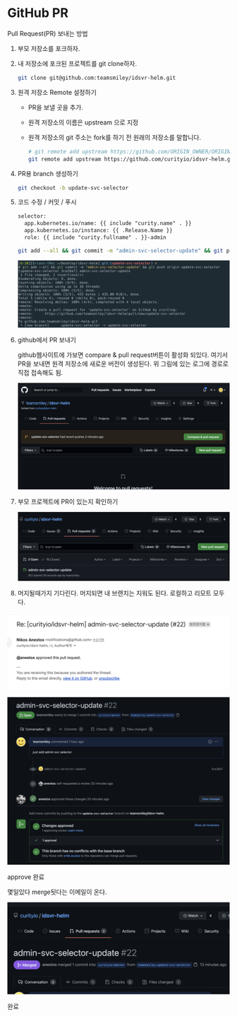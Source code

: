 # GitHub PR

Pull Request(PR) 보내는 방법

1. 부모 저장소를 포크하자.
2.  내 저장소에 포크된 프로젝트를 git clone하자.

    ```bash
    git clone git@github.com:teamsmiley/idsvr-helm.git
    ```
3. 원격 저장소 Remote 설정하기
   * PR을 보낼 곳을 추가.
   * 원격 저장소의 이름은 upstream 으로 지정
   *   원격 저장소의 git 주소는 fork를 하기 전 원래의 저장소를 말합니다.

       ```bash
       # git remote add upstream https://github.com/ORIGIN_OWNER/ORIGIN_REPO.git
       git remote add upstream https://github.com/curityio/idsvr-helm.git
       ```
4.  PR용 branch 생성하기

    ```bash
    git checkout -b update-svc-selector
    ```
5.  코드 수정 / 커밋 / 푸시

    ```
    selector:
      app.kubernetes.io/name: {{ include "curity.name" . }}
      app.kubernetes.io/instance: {{ .Release.Name }}
      role: {{ include "curity.fullname" . }}-admin
    ```

    ```bash
    git add --all && git commit -m "admin-svc-selector-update" && git push origin update-svc-selector
    ```

    ![](<../.gitbook/assets/2021-08-30-06-23-56 (1) (1) (1).png>)
6.  github에서 PR 보내기

    github웹사이트에 가보면 compare & pull request버튼이 활성화 되있다. 여기서 PR을 보내면 원격 저장소에 새로운 버전이 생성된다. 위 그림에 있는 로그에 경로로 직접 접속해도 됨.

    ![](<../.gitbook/assets/2021-08-30-06-25-23 (1) (1).png>)
7.  부모 프로젝트에 PR이 있는지 확인하기

    ![](<../.gitbook/assets/2021-08-30-06-27-37 (1) (1).png>)
8. 머지될때가지 기다린다. 머지되면 내 브랜치는 지워도 된다. 로컬하고 리모트 모두다.

![](<../.gitbook/assets/2021-08-30-07-22-33 (1) (1).png>)

![](<../.gitbook/assets/2021-08-30-07-22-54 (1) (1).png>)

approve 완료

몇일있다 merge됫다는 이메일이 온다.

![](<../.gitbook/assets/2021-09-01-07-43-46 (1) (1).png>)

완료
